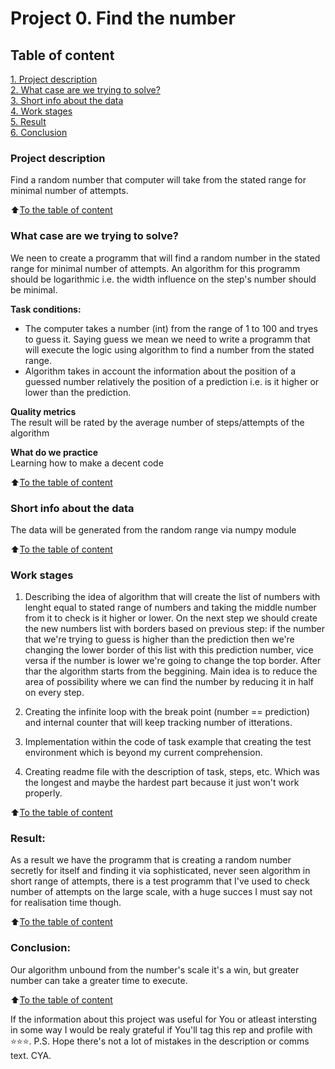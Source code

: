 # Project 0. Find the number

## Table of content
[1. Project description](https://github.com/hotdonkey/data_science_learning/blob/main/Project%20_0/README.md#Project_description)  
[2. What case are we trying to solve?](https://github.com/hotdonkey/data_science_learning/blob/main/Project%20_0/README.md#What_case_are_we_trying_to_solve?)  
[3. Short info about the data](https://github.com/hotdonkey/data_science_learning/blob/main/Project%20_0/README.md#Short_info_about_the_data)  
[4. Work stages](https://github.com/hotdonkey/data_science_learning/blob/main/Project%20_0/README.md#Work_stages)  
[5. Result](https://github.com/hotdonkey/data_science_learning/blob/main/Project%20_0/README.md#Result)    
[6. Conclusion](https://github.com/hotdonkey/data_science_learning/blob/main/Project%20_0/README.md#Conclusion) 

### Project description    
Find a random number that computer will take from the stated range for minimal number of attempts.

:arrow_up:[To the table of content](https://github.com/hotdonkey/data_science_learning/blob/main/Project%20_0/README.md#Table_of_content)


### What case are we trying to solve?    
We neen to create a programm that will find a random number in the stated range for minimal number of attempts. 
An algorithm for this programm should be logarithmic i.e. the width influence on the step's number should be minimal.

**Task conditions:**  
- The computer takes a number (int) from the range of 1 to 100 and tryes to guess it. Saying guess we mean we need to write a 
programm that will execute the logic using algorithm to find a number from the stated range.
- Algorithm takes in account the information about the position of a guessed number relatively the position of a prediction i.e.
is it higher or lower than the prediction.

**Quality metrics**     
The result will be rated by the average number of steps/attempts of the algorithm 

**What do we practice**     
Learning how to make a decent code

:arrow_up:[To the table of content](https://github.com/hotdonkey/data_science_learning/blob/main/Project%20_0/README.md#Table_of_content)

### Short info about the data
The data will be generated from the random range via numpy module
  
:arrow_up:[To the table of content](https://github.com/hotdonkey/data_science_learning/blob/main/Project%20_0/README.md#Table_of_content)


### Work stages 
1. Describing the idea of algorithm that will create the list of numbers with lenght equal to stated range of numbers and 
taking the middle number from it to check is it higher or lower. On the next step we should create the new numbers list with 
borders based on previous step: if the number that we're trying to guess is higher than the prediction then we're changing the lower border of this list with this prediction number, vice versa if the number is lower we're going to change the top border. After thar the algorithm starts from the beggining. Main idea is to reduce the area of possibility where we can find the number by reducing it in half on every step.

2. Creating the infinite loop with the break point (number == prediction) and internal counter that will keep tracking number of itterations.

3. Implementation within the code of task example that creating the test environment which is beyond my current comprehension.

4. Creating readme file with the description of task, steps, etc. Which was the longest and maybe the hardest part because it just won't work properly.

:arrow_up:[To the table of content](https://github.com/hotdonkey/data_science_learning/blob/main/Project%20_0/README.md#Table_of_content)


### Result:  
As a result we have the programm that is creating a random number secretly for itself and finding it via sophisticated, never seen 
algorithm in short range of attempts, there is a test programm that I've used to check number of attempts on the large scale, with a 
huge succes I must say not for realisation time though.

:arrow_up:[To the table of content](https://github.com/hotdonkey/data_science_learning/blob/main/Project%20_0/README.md#Table_of_content)


### Conclusion:  
Our algorithm unbound from the number's scale it's a win, but greater number can take a greater time to execute.

:arrow_up:[To the table of content](https://github.com/hotdonkey/data_science_learning/blob/main/Project%20_0/README.md#Table_of_content)



If the information about this project was useful for You or atleast intersting in some way I would be realy grateful if You'll tag this rep and profile with ⭐️⭐️⭐️. P.S. Hope there's not a lot of mistakes in the description or comms text. CYA.